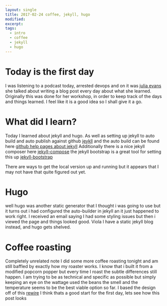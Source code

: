 ```yaml
---
layout: single
title: 2017-02-24 coffee, jekyll, hugo 
modified:
excerpt:
tags:
  - intro
  - coffee
  - jekyll
  - hugo
---
```


# Today is the first day 
I was listening to a podcast today, arrested devops and on it was  [julia evans](https://jvns.ca/ "julia evans") she talked about writing a blog post every day about what she learned.  Originally this was done for her workshop, in order to keep track of the days and things learned.  I feel like it is a good idea so I shall give it a go.

# What did I learn? 
Today I learned about jekyll and hugo. As well as setting up jekyll to auto build and auto publish against github [jeykll](https://jekyllrb.com/docs/posts/ "jeykll") and the auto build can be found here  [github help pages about jekyll](https://help.github.com/articles/using-jekyll-as-a-static-site-generator-with-github-pages/ "github help pages about jekyll")   Additionally there is a nice jekyll composer here [jekyll-compose](https://github.com/jekyll/jekyll-compose "jekyll-compose")   the jekyll bootstrap is a great tool for setting this up [jekyll-bootstrap ](http://jekyllbootstrap.com/ "jekyll-bootstrap") 

There are ways to get the local version up and running but it appears that I may not have that quite figured out yet.

# Hugo 
well hugo was another static generator that I thought i was going to use but it turns out i had configured the auto-builder in jekyll an it just happened to work right.   I received an email saying I had some styling issues but then i viewed the page and things looked good.  Viola I have a static jekyll blog instead, and hugo gets shelved.  

# Coffee roasting 
Completely unrelated note I did some more coffee roasting tonight and am still baffled by exactly how my roaster works. I know that i built it from a modified popcorn popper but every time I roast the subtle differences still happen.
 I am trying to be as technical and specific as possible but simply keeping an eye on the wattage used the beans the smell and the temperature seems to be the best viable option so far. I based the design off of this [rewire](https://ineedcoffee.com/west-bend-popper-2-rewire-coffee-roasting/ "rewire")
 I think thats a good start for the first day,  lets see how this post looks